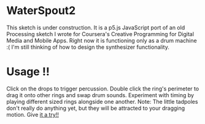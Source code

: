 # WaterSpout2

This sketch is under construction. It is a p5.js JavaScript port of an old Processing sketch I wrote for Coursera's Creative Programming for Digital Media and Mobile Apps. Right now it is functioning only as a drum machine :( I'm still thinking of how to design the synthesizer functionality. 

# Usage !!
Click on the drops to trigger percussion. Double click the ring's perimeter to drag it onto other rings and swap drum sounds. Experiment with timing by playing different sized rings alongside one another. Note: The little tadpoles don't really do anything yet, but they will be attracted to your dragging motion. Give [it a try!!](https://rortms.github.io/WaterSpout2/)

